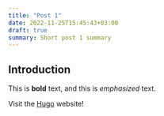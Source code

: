 ```yaml
---
title: "Post 1"
date: 2022-11-25T15:45:43+03:00
draft: true
summary: Short post 1 summary
---
```


## Introduction

This is **bold** text, and this is *emphasized* text.

Visit the [Hugo](https://gohugo.io) website!

